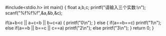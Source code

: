 #include<stdio.h>
int main()
{
 float a,b,c;
 printf("请输入三个实数:\n");
 scanf("%f%f%f",&a,&b,&c);
 
 if(a+b<c || a+c<b || b+c<a) 
 {
 printf("0\n");
 }
 else
 {
 if(a==b==c)
 printf("1\n");
 else if(a==b || b==c || c==a)
 printf("2\n");
 else printf("3\n");
 }
 return 0;
}

